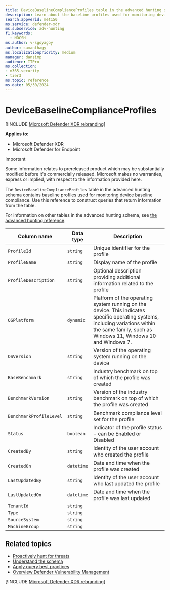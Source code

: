 ```yaml
---
title: DeviceBaselineComplianceProfiles table in the advanced hunting schema
description: Learn about the baseline profiles used for monitoring device baseline compliance in the DeviceBaselineComplianceProfiles table in the advanced hunting schema.
search.appverid: met150
ms.service: defender-xdr
ms.subservice: adv-hunting
f1.keywords: 
  - NOCSH
ms.author: v-sgoyagoy
author: samanthagy
ms.localizationpriority: medium
manager: dansimp
audience: ITPro
ms.collection: 
- m365-security
- tier3
ms.topic: reference
ms.date: 05/30/2024
---
```


# DeviceBaselineComplianceProfiles

[!INCLUDE [Microsoft Defender XDR rebranding](../includes/microsoft-defender.md)]


**Applies to:**
- Microsoft Defender XDR
- Microsoft Defender for Endpoint

> [!IMPORTANT]
> Some information relates to prereleased product which may be substantially modified before it's commercially released. Microsoft makes no warranties, express or implied, with respect to the information provided here.

The `DeviceBaselineComplianceProfiles` table in the advanced hunting schema contains baseline profiles used for monitoring device baseline compliance. Use this reference to construct queries that return information from the table.

For information on other tables in the advanced hunting schema, see [the advanced hunting reference](advanced-hunting-schema-tables.md).

| Column name | Data type | Description |
|-------------|-----------|-------------|
| `ProfileId` | `string` | Unique identifier for the profile |
| `ProfileName` | `string` | Display name of the profile |
| `ProfileDescription` | `string` | Optional description providing additional information related to the profile |
| `OSPlatform` | `dynamic` | Platform of the operating system running on the device. This indicates specific operating systems, including variations within the same family, such as Windows 11, Windows 10 and Windows 7.  |
| `OSVersion` | `string` | Version of the operating system running on the device |
| `BaseBenchmark` | `string` | Industry benchmark on top of which the profile was created |
| `BenchmarkVersion` | `string` | Version of the industry benchmark on top of which the profile was created  |
| `BenchmarkProfileLevel` | `string` | Benchmark compliance level set for the profile |
| `Status` | `boolean` | Indicator of the profile status - can be Enabled or Disabled |
| `CreatedBy` | `string` | Identity of the user account who created the profile |
| `CreatedOn` | `datetime` | Date and time when the profile was created |
| `LastUpdatedBy` | `string` | Identity of the user account who last updated the profile |
| `LastUpdatedOn` | `datetime` | Date and time when the profile was last updated |
| `TenantId` | `string` |  |
| `Type` | `string` |  |
| `SourceSystem` | `string` |  |
| `MachineGroup` | `string` |  |

## Related topics

- [Proactively hunt for threats](advanced-hunting-overview.md)
- [Understand the schema](advanced-hunting-schema-tables.md)
- [Apply query best practices](advanced-hunting-best-practices.md)
- [Overview Defender Vulnerability Management](/windows/security/threat-protection/microsoft-defender-atp/next-gen-threat-and-vuln-mgt)

[!INCLUDE [Microsoft Defender XDR rebranding](../includes/defender-m3d-techcommunity.md)]
